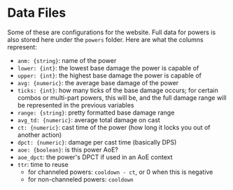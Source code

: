 # Data Files

Some of these are configurations for the website. Full data for powers is also stored here under the `powers` folder. Here are what the columns represent:

* `anm: {string}`: name of the power
* `lower: {int}`: the lowest base damage the power is capable of
* `upper: {int}`: the highest base damage the power is capable of
* `avg: {numeric}`: the average base damage of the power
* `ticks: {int}`: how many ticks of the base damage occurs; for certain combos or multi-part powers, this will be, and the full damage range will be represented in the previous variables
* `range: {string}`: pretty formatted base damage range
* `avg_td: {numeric}`: average total damage on cast
* `ct: {numeric}`: cast time of the power (how long it locks you out of another action)
* `dpct: {numeric}`: damage per cast time (basically DPS)
* `aoe: {boolean}`: is this power AoE?
* `aoe_dpct`: the power's DPCT if used in an AoE context
* `ttr`: time to reuse
    * for channeled powers: `cooldown - ct`, or 0 when this is negative
    * for non-channeled powers: `cooldown`

